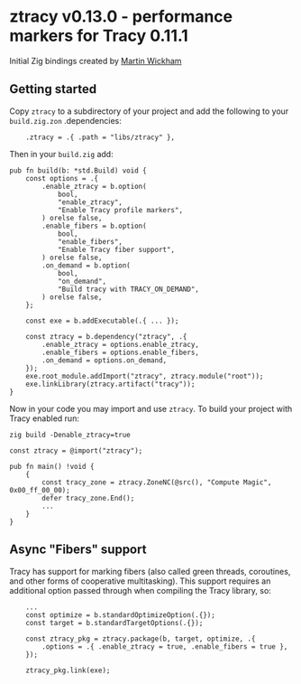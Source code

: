 # ztracy v0.13.0 - performance markers for Tracy 0.11.1

Initial Zig bindings created by [Martin Wickham](https://github.com/SpexGuy/Zig-Tracy)

## Getting started

Copy `ztracy` to a subdirectory of your project and add the following to your `build.zig.zon` .dependencies:
```zig
    .ztracy = .{ .path = "libs/ztracy" },
```

Then in your `build.zig` add:

```zig
pub fn build(b: *std.Build) void {
    const options = .{
        .enable_ztracy = b.option(
            bool,
            "enable_ztracy",
            "Enable Tracy profile markers",
        ) orelse false,
        .enable_fibers = b.option(
            bool,
            "enable_fibers",
            "Enable Tracy fiber support",
        ) orelse false,
        .on_demand = b.option(
            bool,
            "on_demand",
            "Build tracy with TRACY_ON_DEMAND",
        ) orelse false,
    };

    const exe = b.addExecutable(.{ ... });

    const ztracy = b.dependency("ztracy", .{
        .enable_ztracy = options.enable_ztracy,
        .enable_fibers = options.enable_fibers,
        .on_demand = options.on_demand,
    });
    exe.root_module.addImport("ztracy", ztracy.module("root"));
    exe.linkLibrary(ztracy.artifact("tracy"));
}
```

Now in your code you may import and use `ztracy`. To build your project with Tracy enabled run:

`zig build -Denable_ztracy=true`

```zig
const ztracy = @import("ztracy");

pub fn main() !void {
    {
        const tracy_zone = ztracy.ZoneNC(@src(), "Compute Magic", 0x00_ff_00_00);
        defer tracy_zone.End();
        ...
    }
}
```

## Async "Fibers" support

Tracy has support for marking fibers (also called green threads,
coroutines, and other forms of cooperative multitasking). This support requires
an additional option passed through when compiling the Tracy library, so:

```zig
    ...
    const optimize = b.standardOptimizeOption(.{});
    const target = b.standardTargetOptions(.{});

    const ztracy_pkg = ztracy.package(b, target, optimize, .{
        .options = .{ .enable_ztracy = true, .enable_fibers = true },
    });

    ztracy_pkg.link(exe);
```
